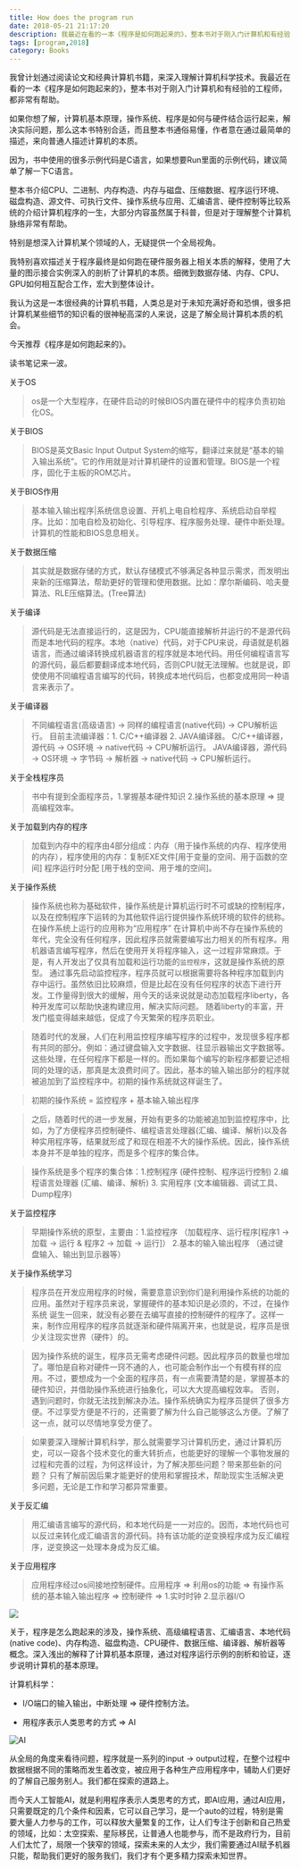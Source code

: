 ```yaml
---
title: How does the program run
date: 2018-05-21 21:17:20
description: 我最近在看的一本《程序是如何跑起来的》，整本书对于刚入门计算机和有经验的工程师，都非常有帮助，推荐~
tags: [program,2018]
category: Books
---
```


我曾计划通过阅读论文和经典计算机书籍，来深入理解计算机科学技术。我最近在看的一本《程序是如何跑起来的》，整本书对于刚入门计算机和有经验的工程师，都非常有帮助。

如果你想了解，计算机基本原理，操作系统、程序是如何与硬件结合运行起来，解决实际问题，那么这本书特别合适，而且整本书通俗易懂，作者意在通过最简单的描述，来向普通人描述计算机的本质。

因为，书中使用的很多示例代码是C语言，如果想要Run里面的示例代码，建议简单了解一下C语言。

整本书介绍CPU、二进制、内存构造、内存与磁盘、压缩数据、程序运行环境、磁盘构造、源文件、可执行文件、操作系统与应用、汇编语言、硬件控制等比较系统的介绍计算机程序的一生，大部分内容虽然属于科普，但是对于理解整个计算机脉络非常有帮助。

特别是想深入计算机某个领域的人，无疑提供一个全局视角。

我特别喜欢描述关于程序最终是如何跑在硬件服务器上相关本质的解释，使用了大量的图示接合实例深入的剖析了计算机的本质。细微到数据存储、内存、CPU、GPU如何相互配合工作，宏大到整体设计。

我认为这是一本很经典的计算机书籍，人类总是对于未知充满好奇和恐惧，很多把计算机某些细节的知识看的很神秘高深的人来说，这是了解全局计算机本质的机会。

今天推荐《程序是如何跑起来的》。

读书笔记来一波。

关于OS

> os是一个大型程序，在硬件启动的时候BIOS内置在硬件中的程序负责初始化OS。

关于BIOS

> BIOS是英文Basic Input Output System的缩写，翻译过来就是“基本的输入输出系统”。它的作用就是对计算机硬件的设置和管理。BIOS是一个程序，固化于主板的ROM芯片。

关于BIOS作用

> 基本输入输出程序|系统信息设置、开机上电自检程序、系统启动自举程序。比如：加电自检及初始化、引导程序、程序服务处理、硬件中断处理。计算机的性能和BIOS息息相关。

关于数据压缩

> 其实就是数据存储的方式，默认存储模式不够满足各种显示需求，而发明出来新的压缩算法，帮助更好的管理和使用数据。比如：摩尔斯编码、哈夫曼算法、RLE压缩算法。(Tree算法)

关于编译

> 源代码是无法直接运行的，这是因为，CPU能直接解析并运行的不是源代码而是本地代码的程序。本地（native）代码，对于CPU来说，母语就是机器语言，而通过编译转换成机器语言的程序就是本地代码。用任何编程语言写的源代码，最后都要翻译成本地代码，否则CPU就无法理解。也就是说，即使使用不同编程语言编写的代码，转换成本地代码后，也都变成用同一种语言来表示了。

关于编译器

> 不同编程语言(高级语言) -> 同样的编程语言(native代码) -> CPU解析运行。
> 目前主流编译器：1. C/C++编译器 2. JAVA编译器。
> C/C++编译器，源代码 -> OS环境 -> native代码 -> CPU解析运行。
> JAVA编译器，源代码 -> OS环境 -> 字节码 -> 解析器 -> native代码 -> CPU解析运行。

关于全栈程序员

> 书中有提到全面程序员，1.掌握基本硬件知识 2.操作系统的基本原理 => 提高编程效率。

关于加载到内存的程序

> 加载到内存中的程序由4部分组成：内存（用于操作系统的内存、程序使用的内存），程序使用的内存：复制EXE文件[用于变量的空间、用于函数的空间] 程序运行时分配 [用于栈的空间、用于堆的空间]。

关于操作系统

> 操作系统也称为基础软件，操作系统是计算机运行时不可或缺的控制程序，以及在控制程序下运转的为其他软件运行提供操作系统环境的软件的统称。在操作系统上运行的应用称为“应用程序”
> 在计算机中尚不存在操作系统的年代，完全没有任何程序，因此程序员就需要编写出力相关的所有程序。用机器语言编写程序，然后在使用开关将程序输入，这一过程非常麻烦。于是，有人开发出了仅具有加载和运行功能的`监控程序`，这就是操作系统的原型。
> 通过事先启动监控程序，程序员就可以根据需要将各种程序加载到内存中运行。虽然依旧比较麻烦，但是比起在没有任何程序的状态下进行开发。工作量得到很大的缓解，用今天的话来说就是动态加载程序liberty，各种开发库可以帮助快速构建应用，解决实际问题。
> 随着liberty的丰富，开发门槛变得越来越低，促成了今天繁荣的程序员职业。

> 随着时代的发展，人们在利用监控程序编写程序的过程中，发现很多程序都有共同的部分。例如：通过键盘输入文字数据、往显示器输出文字数据等。这些处理，在任何程序下都是一样的。而如果每个编写的新程序都要记述相同的处理的话，那真是太浪费时间了。因此，基本的输入输出部分的程序就被追加到了监控程序中。初期的操作系统就这样诞生了。

> 初期的操作系统 = 监控程序 + 基本输入输出程序

> 之后，随着时代的进一步发展，开始有更多的功能被追加到监控程序中，比如，为了方便程序员控制硬件、编程语言处理器(汇编、编译、解析)以及各种实用程序等，结果就形成了和现在相差不大的操作系统。因此，操作系统本身并不是单独的程序，而是多个程序的集合体。

> 操作系统是多个程序的集合体：1.控制程序 (硬件控制、程序运行控制) 2.编程语言处理器 (汇编、编译、解析) 3. 实用程序 (文本编辑器、调试工具、Dump程序)


关于监控程序

> 早期操作系统的原型，主要由：1.监控程序 （加载程序、运行程序[程序1 -> 加载 -> 运行 & 程序2 -> 加载 -> 运行]） 2.基本的输入输出程序 （通过键盘输入、输出到显示器等）

关于操作系统学习

> 程序员在开发应用程序的时候，需要意意识到你们是利用操作系统的功能的应用。虽然对于程序员来说，掌握硬件的基本知识是必须的，不过，在操作系统 诞生一回来，就没有必要在去编写直接的控制硬件的程序了。这样一来，制作应用程序的程序员就逐渐和硬件隔离开来，也就是说，程序员是很少关注现实世界（硬件）的。

> 因为操作系统的诞生，程序员无需考虑硬件问题。因此程序员的数量也增加了。哪怕是自称对硬件一窍不通的人，也可能会制作出一个有模有样的应用。不过，要想成为一个全面的程序员，有一点需要清楚的是，掌握基本的硬件知识，并借助操作系统进行抽象化，可以大大提高编程效率。
> 否则，遇到问题时，你就无法找到解决办法。操作系统确实为程序员提供了很多方便。不过享受方便是不行的，还需要了解为什么自己能够这么方便。了解了这一点，就可以尽情地享受方便了。

> 如果要深入理解计算机科学，那么就需要学习计算机历史，通过计算机历史，可以一窥各个技术变化的重大转折点，也能更好的理解一个事物发展的过程和完善的过程，为何这样设计，为了解决那些问题？带来那些新的问题？
> 只有了解前因后果才能更好的使用和掌握技术，帮助现实生活解决更多问题，无论是工作和学习都异常重要。

关于反汇编

> 用汇编语言编写的源代码，和本地代码是一一对应的。因而，本地代码也可以反过来转化成汇编语言的源代码。持有该功能的逆变换程序成为反汇编程序，逆变换这一处理本身成为反汇编。

关于应用程序 

> 应用程序经过os间接地控制硬件。应用程序 => 利用os的功能 => 有操作系统的基本输入输出程序 => 控制硬件 => 1.实时时钟 2.显示器I/O

![](https://www.itweet.cn/screenshots/run-progrom.png)

关于，程序是怎么跑起来的涉及，操作系统、高级编程语言、汇编语言、本地代码(native code)、内存构造、磁盘构造、CPU硬件、数据压缩、编译器、解析器等概念。深入浅出的解释了计算机基本原理，通过对程序运行示例的剖析和验证，逐步说明计算机的基本原理。

计算机科学：

* I/O端口的输入输出，中断处理 => 硬件控制方法。

* 用程序表示人类思考的方式 => AI

![AI](https://itweet.cn/screenshots/ai-application.png)

从全局的角度来看待问题，程序就是一系列的input -> output过程，在整个过程中数据根据不同的策略而发生着改变，被应用于各种生产应用程序中，辅助人们更好的了解自己服务别人。我们都在探索的道路上。

而今天人工智能AI，就是利用程序表示人类思考的方式，即AI应用，通过AI应用，只需要既定的几个条件和因素，它可以自己学习，是一个auto的过程，特别是需要大量人力参与的工作，可以释放大量繁复的工作，让人们专注于创新和自己热爱的领域，比如：太空探索、星际移民，让普通人也能参与，而不是政府行为，目前人们太忙了，局限一个狭窄的领域，探索未来的人太少，我们需要通过AI赋予机器只能，帮助我们更好的服务我们，我们才有个更多精力探索未知世界。

